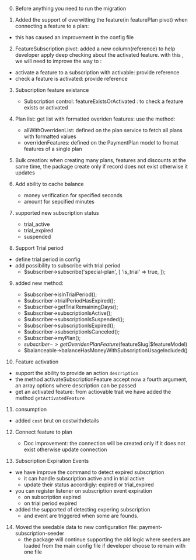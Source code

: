 0. Before anything you need to run the migration

1. Added the support of overwitting the feature(in featurePlan pivot) when connecting a feature to a plan:

-   this has caused an improvement in the config file

2. FeatureSubscription pivot: added a new column(reference) to help developer apply deep checking about the activated feature. with this , we will need to improve the way to :

-   activate a feature to a subscription with activable: provide reference
-   check a feature is activated: provide reference

3. Subscription feature existance

    - Subscription control: featureExistsOrActivated : to check a feature exists or activated

4. Plan list: get list with formatted overiden features: use the method:
    - allWithOverridenList: defined on the plan service to fetch all plans with formatted values
    - overridenFeatures: defined on the PaymentPlan model to fromat features of a single plan
5. Bulk creation: when creating many plans, features and discounts at the same time, the package create only if record does not exist otherwise it updates

6. Add ability to cache balance

    - money verification for specified seconds
    - amount for sepcified minutes

7. supported new subscription status
    - trial_active
    - trial_expired
    - suspended
8. Support Trial period

-   define trial period in config
-   add possibility to subscribe with trial period
    -   $subscriber->subscribe('special-plan', [
        'is_trial' => true,
        ]);

9.  added new method:

    -   $subscriber->isInTrialPeriod();
    -   $subscriber->trialPeriodHasExpired();
    -   $subscriber->getTrialRemainingDays();
    -   $subscriber->subscriptionIsActive();
    -   $subscriber->subscriptionIsSuspended();
    -   $subscriber->subscriptionIsExpired();
    -   $subscriber->subscriptionIsCanceled();
    -   $subscriber->myPlan();
    -   $subscriber->getOveridenPlanFeature($featureSlug|$featureModel)
    -   $balanceable->balanceHasMoneyWithSubscriptionUsageIncluded()

10. Feature activation

-   support the ability to provide an action `description`
-   the method activateSubscriptionFeature accept now a fourth argument, an array options where description can be passed
-   get an activated feature: from actiovable trait we have added the method `getActivatedFeature`

11. consumption

-   added `cost` brut on costwithdetails

12. Connect feature to plan

    -   Doc improvement: the connection will be created only if it does not exist otherwise update connection

13. Subscription Expiration Events

-   we have improve the command to detect expired subscription
    -   it can handle subscription active and in trial active
    -   update their status accordigly: expired or trial_expired
-   you can register listener on subscription event expiration
    -   on subscription expired
    -   on trial period expired
-   added the supported of detecting expering subscription
    -   and event are triggered when some are founds.

14. Moved the seedable data to new configuration file: payment-subscription-seeder
    -   the package will continue supporting the old logic where seeders are loaded from the main config file if developer choose to remain with one file
